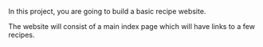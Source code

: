 In this project, you are going to build a basic recipe website.

The website will consist of a main index page which will have links to a few recipes.
